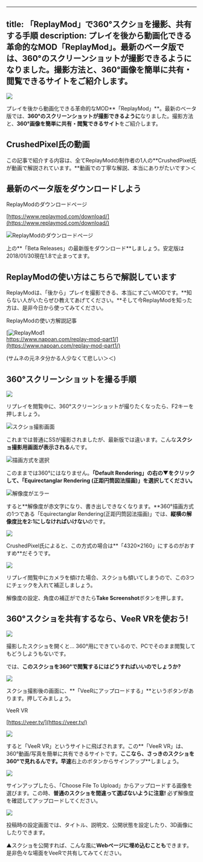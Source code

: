 
---
title: 「ReplayMod」で360°スクショを撮影、共有する手順
description: プレイを後から動画化できる革命的なMOD「ReplayMod」。最新のベータ版では、360°のスクリーンショットが撮影できるようになりました。撮影方法と、360°画像を簡単に共有・閲覧できるサイトをご紹介します。
---

![](https://cdn-ak.f.st-hatena.com/images/fotolife/s/sasigume/20210208/20210208123517.png)

プレイを後から動画化できる革命的なMOD**「ReplayMod」**。最新のベータ版では、**360°のスクリーンショットが撮影できるように**なりました。撮影方法と、**360°画像を簡単に共有・閲覧できるサイト**をご紹介します。

## CrushedPixel氏の動画

この記事で紹介する内容は、全てReplayModの制作者の1人の**CrushedPixel氏が動画で解説されています。**動画での丁寧な解説、本当にありがたいです＞＜

## 最新のベータ版をダウンロードしよう

ReplayModのダウンロードページ

[https://www.replaymod.com/download/](https://www.replaymod.com/download/)

![ReplayModのダウンロードページ](https://cdn-ak.f.st-hatena.com/images/fotolife/s/sasigume/20210208/20210208094507.png)

上の**「Beta Releases」の最新版をダウンロード**しましょう。安定版は2018/01/30現在1.8で止まってます。

## ReplayModの使い方はこちらで解説しています

ReplayModは、「後から」プレイを撮影できる、本当にすごいMODです。**知らない人がいたらぜひ教えてあげてください。**そして今ReplayModを知った方は、是非今日から使ってみてください。

ReplayModの使い方解説記事

[![ReplayMod1](https://cdn-ak.f.st-hatena.com/images/fotolife/s/sasigume/20210208/20210208135735.png)  
https://www.napoan.com/replay-mod-part1/](https://www.napoan.com/replay-mod-part1/)

(サムネの元ネタ分かる人少なくて悲しい＞＜)

## 360°スクリーンショットを撮る手順

![](https://cdn-ak.f.st-hatena.com/images/fotolife/s/sasigume/20210208/20210208094511.png)

リプレイを閲覧中に、360°スクリーンショットが撮りたくなったら、F2キーを押しましょう。

![スクショ撮影画面](https://cdn-ak.f.st-hatena.com/images/fotolife/s/sasigume/20210208/20210208094520.png)

これまでは普通にSSが撮影されましたが、最新版では違います。こんな**スクショ撮影用画面が表示される**んです。

![描画方式を選択](https://cdn-ak.f.st-hatena.com/images/fotolife/s/sasigume/20210208/20210208094524.png)

このままでは360°にはなりません。**「Default Rendering」の右の▼をクリックして、「Equirectanglar Rendering (正距円筒図法描画)」を選択してください。**

![解像度がエラー](https://cdn-ak.f.st-hatena.com/images/fotolife/s/sasigume/20210208/20210208094529.png)

すると**解像度が赤文字になり、書き出しできなくなります。**360°描画方式の1つである「Equirectanglar Rendering(正距円筒図法描画)」では、**縦横の解像度比を2:1にしなければいけない**のです。

![](https://cdn-ak.f.st-hatena.com/images/fotolife/s/sasigume/20210208/20210208094532.png)

CrushedPixel氏によると、この方式の場合は**「4320×2160」にするのがおすすめ**だそうです。

![](https://cdn-ak.f.st-hatena.com/images/fotolife/s/sasigume/20210208/20210208094535.png)

リプレイ閲覧中にカメラを傾けた場合、スクショも傾いてしまうので、この3つにチェックを入れて補正しましょう。

解像度の設定、角度の補正ができたら**Take Screenshot**ボタンを押します。

## 360°スクショを共有するなら、VeeR VRを使おう!

![](https://cdn-ak.f.st-hatena.com/images/fotolife/s/sasigume/20210208/20210208094457.png)

撮影したスクショを開くと… 360°用にできているので、PCでそのまま閲覧してもどうしようもないです。

では、**このスクショを360°で閲覧するにはどうすればいいのでしょうか?**

![](https://cdn-ak.f.st-hatena.com/images/fotolife/s/sasigume/20210208/20210208094538.png)

スクショ撮影後の画面に、**「VeeRにアップロードする」**というボタンがあります。押してみましょう。

VeeR VR

[https://veer.tv/](https://veer.tv/)

![](https://cdn-ak.f.st-hatena.com/images/fotolife/s/sasigume/20210208/20210208094501.png)

すると「VeeR VR」というサイトに飛ばされます。この**「VeeR VR」は、360°動画/写真を簡単に共有できるサイトです。**ここなら、さっきのスクショを360°で見れるんです。早速**右上のボタンからサインアップ**しましょう。

![](https://cdn-ak.f.st-hatena.com/images/fotolife/s/sasigume/20210208/20210208094515.png)

サインアップしたら、「Choose File To Upload」からアップロードする画像を選びます。この時、**普通のスクショを間違って選ばないように注意!** 必ず解像度を確認してアップロードしてください。

![](https://cdn-ak.f.st-hatena.com/images/fotolife/s/sasigume/20210208/20210208094504.png)

投稿時の設定画面では、タイトル、説明文、公開状態を設定したり、3D画像にしたりできます。

▲スクショを公開すれば、こんな風に**Webページに埋め込むことも**できます。是非色々な場面をVeeRで共有してみてください。
